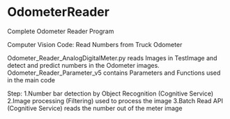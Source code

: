 # OdometerReader
Complete Odometer Reader Program

Computer Vision Code: Read Numbers from Truck Odometer

Odometer_Reader_AnalogDigitalMeter.py reads Images in TestImage and detect and predict numbers in the Odometer images.
Odometer_Reader_Parameter_v5 contains Parameters and Functions used in the main code

Step:
1.Number bar detection by Object Recognition (Cognitive Service)
2.Image processing (Filtering) used to process the image
3.Batch Read API (Cognitive Service) reads the number out of the meter image


